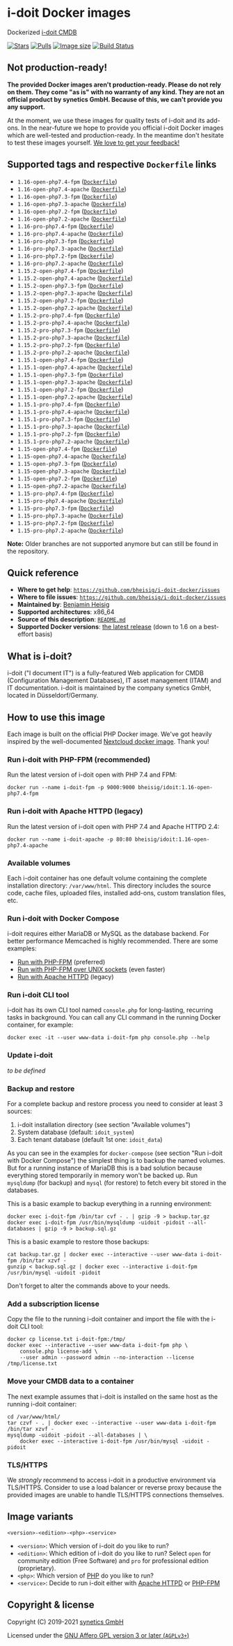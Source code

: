 # i-doit Docker images

Dockerized [i-doit CMDB](https://i-doit.com/)

[![Stars](https://img.shields.io/docker/stars/bheisig/idoit.svg)](https://hub.docker.com/r/bheisig/idoit/)
[![Pulls](https://img.shields.io/docker/pulls/bheisig/idoit.svg)](https://hub.docker.com/r/bheisig/idoit/)
[![Image size](https://img.shields.io/microbadger/image-size/bheisig/idoit/1.16-open-php7.4-fpm.svg)](https://hub.docker.com/r/bheisig/idoit/)
[![Build Status](https://travis-ci.org/bheisig/i-doit-docker.svg?branch=master)](https://travis-ci.org/bheisig/i-doit-docker)

## Not production-ready!

**The provided Docker images aren't production-ready. Please do not rely on them. They come "as is" with no warranty of any kind. They are not an official product by synetics GmbH. Because of this, we can't provide you any support.**

At the moment, we use these images for quality tests of i-doit and its add-ons. In the near-future we hope to provide you official i-doit Docker images which are well-tested and production-ready. In the meantime don't hesitate to test these images yourself. [We love to get your feedback!](https://github.com/bheisig/i-doit-docker/issues)

## Supported tags and respective `Dockerfile` links

-   `1.16-open-php7.4-fpm` ([`Dockerfile`](1.16/open/php7.4/fpm))
-   `1.16-open-php7.4-apache` ([`Dockerfile`](1.16/open/php7.4/apache))
-   `1.16-open-php7.3-fpm` ([`Dockerfile`](1.16/open/php7.3/fpm))
-   `1.16-open-php7.3-apache` ([`Dockerfile`](1.16/open/php7.3/apache))
-   `1.16-open-php7.2-fpm` ([`Dockerfile`](1.16/open/php7.2/fpm))
-   `1.16-open-php7.2-apache` ([`Dockerfile`](1.16/open/php7.2/apache))
-   `1.16-pro-php7.4-fpm` ([`Dockerfile`](1.16/pro/php7.4/fpm))
-   `1.16-pro-php7.4-apache` ([`Dockerfile`](1.16/pro/php7.4/apache))
-   `1.16-pro-php7.3-fpm` ([`Dockerfile`](1.16/pro/php7.3/fpm))
-   `1.16-pro-php7.3-apache` ([`Dockerfile`](1.16/pro/php7.3/apache))
-   `1.16-pro-php7.2-fpm` ([`Dockerfile`](1.16/pro/php7.2/fpm))
-   `1.16-pro-php7.2-apache` ([`Dockerfile`](1.16/pro/php7.2/apache))
-   `1.15.2-open-php7.4-fpm` ([`Dockerfile`](1.15.2/open/php7.4/fpm))
-   `1.15.2-open-php7.4-apache` ([`Dockerfile`](1.15.2/open/php7.4/apache))
-   `1.15.2-open-php7.3-fpm` ([`Dockerfile`](1.15.2/open/php7.3/fpm))
-   `1.15.2-open-php7.3-apache` ([`Dockerfile`](1.15.2/open/php7.3/apache))
-   `1.15.2-open-php7.2-fpm` ([`Dockerfile`](1.15.2/open/php7.2/fpm))
-   `1.15.2-open-php7.2-apache` ([`Dockerfile`](1.15.2/open/php7.2/apache))
-   `1.15.2-pro-php7.4-fpm` ([`Dockerfile`](1.15.2/pro/php7.4/fpm))
-   `1.15.2-pro-php7.4-apache` ([`Dockerfile`](1.15.2/pro/php7.4/apache))
-   `1.15.2-pro-php7.3-fpm` ([`Dockerfile`](1.15.2/pro/php7.3/fpm))
-   `1.15.2-pro-php7.3-apache` ([`Dockerfile`](1.15.2/pro/php7.3/apache))
-   `1.15.2-pro-php7.2-fpm` ([`Dockerfile`](1.15.2/pro/php7.2/fpm))
-   `1.15.2-pro-php7.2-apache` ([`Dockerfile`](1.15.2/pro/php7.2/apache))
-   `1.15.1-open-php7.4-fpm` ([`Dockerfile`](1.15.1/open/php7.4/fpm))
-   `1.15.1-open-php7.4-apache` ([`Dockerfile`](1.15.1/open/php7.4/apache))
-   `1.15.1-open-php7.3-fpm` ([`Dockerfile`](1.15.1/open/php7.3/fpm))
-   `1.15.1-open-php7.3-apache` ([`Dockerfile`](1.15.1/open/php7.3/apache))
-   `1.15.1-open-php7.2-fpm` ([`Dockerfile`](1.15.1/open/php7.2/fpm))
-   `1.15.1-open-php7.2-apache` ([`Dockerfile`](1.15.1/open/php7.2/apache))
-   `1.15.1-pro-php7.4-fpm` ([`Dockerfile`](1.15.1/pro/php7.4/fpm))
-   `1.15.1-pro-php7.4-apache` ([`Dockerfile`](1.15.1/pro/php7.4/apache))
-   `1.15.1-pro-php7.3-fpm` ([`Dockerfile`](1.15.1/pro/php7.3/fpm))
-   `1.15.1-pro-php7.3-apache` ([`Dockerfile`](1.15.1/pro/php7.3/apache))
-   `1.15.1-pro-php7.2-fpm` ([`Dockerfile`](1.15.1/pro/php7.2/fpm))
-   `1.15.1-pro-php7.2-apache` ([`Dockerfile`](1.15.1/pro/php7.2/apache))
-   `1.15-open-php7.4-fpm` ([`Dockerfile`](1.15/open/php7.4/fpm))
-   `1.15-open-php7.4-apache` ([`Dockerfile`](1.15/open/php7.4/apache))
-   `1.15-open-php7.3-fpm` ([`Dockerfile`](1.15/open/php7.3/fpm))
-   `1.15-open-php7.3-apache` ([`Dockerfile`](1.15/open/php7.3/apache))
-   `1.15-open-php7.2-fpm` ([`Dockerfile`](1.15/open/php7.2/fpm))
-   `1.15-open-php7.2-apache` ([`Dockerfile`](1.15/open/php7.2/apache))
-   `1.15-pro-php7.4-fpm` ([`Dockerfile`](1.15/pro/php7.4/fpm))
-   `1.15-pro-php7.4-apache` ([`Dockerfile`](1.15/pro/php7.4/apache))
-   `1.15-pro-php7.3-fpm` ([`Dockerfile`](1.15/pro/php7.3/fpm))
-   `1.15-pro-php7.3-apache` ([`Dockerfile`](1.15/pro/php7.3/apache))
-   `1.15-pro-php7.2-fpm` ([`Dockerfile`](1.15/pro/php7.2/fpm))
-   `1.15-pro-php7.2-apache` ([`Dockerfile`](1.15/pro/php7.2/apache))

**Note:** Older branches are not supported anymore but can still be found in the repository.

## Quick reference

-   **Where to get help**:
    [`https://github.com/bheisig/i-doit-docker/issues`](https://github.com/bheisig/i-doit-docker/issues)
-   **Where to file issues**:
    [`https://github.com/bheisig/i-doit-docker/issues`](https://github.com/bheisig/i-doit-docker/issues)
-   **Maintained by**:
    [Benjamin Heisig](https://benjamin.heisig.name/)
-   **Supported architectures**: x86_64
-   **Source of this description**:
    [`README.md`](https://github.com/bheisig/i-doit-docker/blob/master/README.md)
-   **Supported Docker versions**:
    [the latest release](https://github.com/docker/docker-ce/releases/latest) (down to 1.6 on a best-effort basis)

## What is i-doit?

i-doit ("I document IT") is a fully-featured Web application for CMDB (Configuration Management Databases), IT asset management (ITAM) and IT documentation. i-doit is maintained by the company synetics GmbH, located in Düsseldorf/Germany.

## How to use this image

Each image is built on the official PHP Docker image. We've got heavily inspired by the well-documented [Nextcloud docker image](https://github.com/nextcloud/docker). Thank you!

### Run i-doit with PHP-FPM (recommended)

Run the latest version of i-doit open with PHP 7.4 and FPM:

~~~ {.bash}
docker run --name i-doit-fpm -p 9000:9000 bheisig/idoit:1.16-open-php7.4-fpm
~~~

### Run i-doit with Apache HTTPD (legacy)

Run the latest version of i-doit open with PHP 7.4 and Apache HTTPD 2.4:

~~~ {.bash}
docker run --name i-doit-apache -p 80:80 bheisig/idoit:1.16-open-php7.4-apache
~~~

### Available volumes

Each i-doit container has one default volume containing the complete installation directory: `/var/www/html`. This directory includes the source code, cache files, uploaded files, installed add-ons, custom translation files, etc.

### Run i-doit with Docker Compose

i-doit requires either MariaDB or MySQL as the database backend. For better performance Memcached is highly recommended. There are some examples:

-   [Run with PHP-FPM](docker-compose-fpm.yml) (preferred)
-   [Run with PHP-FPM over UNIX sockets](docker-compose-sockets.yml) (even faster)
-   [Run with Apache HTTPD](docker-compose-apache.yml) (legacy)

### Run i-doit CLI tool

i-doit has its own CLI tool named `console.php` for long-lasting, recurring tasks in background. You can call any CLI command in the running Docker container, for example:

~~~ {.bash}
docker exec -it --user www-data i-doit-fpm php console.php --help
~~~

### Update i-doit

_to be defined_

### Backup and restore

For a complete backup and restore process you need to consider at least 3 sources:

1.  i-doit installation directory (see section "Available volumes")
2.  System database (default: `idoit_system`)
3.  Each tenant database (default 1st one: `idoit_data`)

As you can see in the examples for `docker-compose` (see section "Run i-doit with Docker Compose") the simplest thing is to backup the named volumes. But for a running instance of MariaDB this is a bad solution because everything stored temporarily in memory won't be backed up. Run `mysqldump` (for backup) and `mysql` (for restore) to fetch every bit stored in the databases.

This is a basic example to backup everything in a running environment:

~~~ {.bash}
docker exec i-doit-fpm /bin/tar cvf - . | gzip -9 > backup.tar.gz
docker exec i-doit-fpm /usr/bin/mysqldump -uidoit -pidoit --all-databases | gzip -9 > backup.sql.gz
~~~

This is a basic example to restore those backups:

~~~ {.bash}
cat backup.tar.gz | docker exec --interactive --user www-data i-doit-fpm /bin/tar xzvf -
gunzip < backup.sql.gz | docker exec --interactive i-doit-fpm /usr/bin/mysql -uidoit -pidoit
~~~

Don't forget to alter the commands above to your needs.

### Add a subscription license

Copy the file to the running i-doit container and import the file with the i-doit CLI tool:

~~~ {.bash}
docker cp license.txt i-doit-fpm:/tmp/
docker exec --interactive --user www-data i-doit-fpm php \
    console.php license-add \
    --user admin --password admin --no-interaction --license /tmp/license.txt
~~~

### Move your CMDB data to a container

The next example assumes that i-doit is installed on the same host as the running i-doit container:

~~~ {.bash}
cd /var/www/html/
tar czvf - . | docker exec --interactive --user www-data i-doit-fpm /bin/tar xzvf -
mysqldump -uidoit -pidoit --all-databases | \
    docker exec --interactive i-doit-fpm /usr/bin/mysql -uidoit -pidoit
~~~

### TLS/HTTPS

We _strongly_ recommend to access i-doit in a productive environment via TLS/HTTPS. Consider to use a load balancer or reverse proxy because the provided images are unable to handle TLS/HTTPS connections themselves.

## Image variants

`<version>-<edition>-<php>-<service>`

-   `<version>`: Which version of i-doit do you like to run?
-   `<edition>`: Which edition of i-doit do you like to run? Select `open` for community edition (Free Software) and `pro` for professional edition (proprietary).
-   `<php>`: Which version of [PHP](https://php.net/) do you like to run?
-   `<service>`: Decide to run i-doit either with [Apache HTTPD](https://httpd.apache.org/) or [PHP-FPM](https://php-fpm.org/)

## Copyright & license

Copyright (C) 2019-2021 [synetics GmbH](https://i-doit.com/)

Licensed under the [GNU Affero GPL version 3 or later (`AGPLv3+`)](https://gnu.org/licenses/agpl.html)
